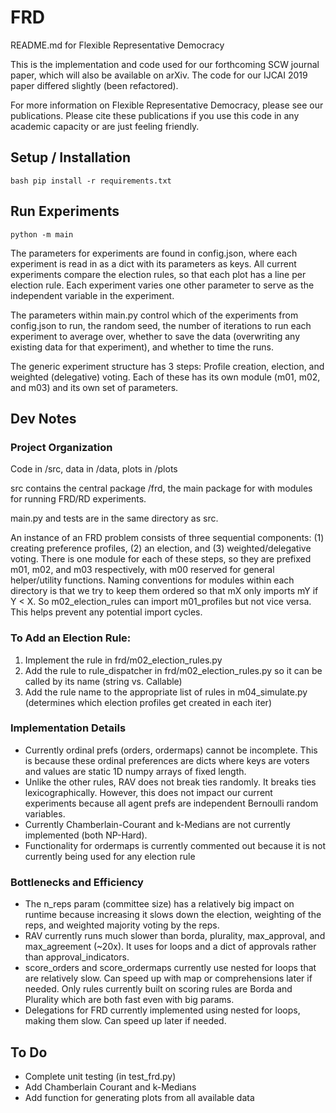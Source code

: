# FRD
README.md for Flexible Representative Democracy

This is the implementation and code used for our forthcoming SCW journal paper, which will also be available on arXiv. The code for our IJCAI 2019 paper differed slightly (been refactored).

For more information on Flexible Representative Democracy, please see our publications. Please cite these publications if you use this code in any academic capacity or are just feeling friendly.


## Setup / Installation
```bash pip install -r requirements.txt```

## Run Experiments
```python -m main```

The parameters for experiments are found in config.json, where each experiment is read in as a dict with its parameters as keys.
All current experiments compare the election rules, so that each plot has a line per election rule. Each experiment varies one other parameter to serve as the independent variable in the experiment.

The parameters within main.py control which of the experiments from config.json to run, the random seed, the number of iterations to run each experiment to average over, whether to save the data (overwriting any existing data for that experiment), and whether to time the runs.

The generic experiment structure has 3 steps: Profile creation, election, and weighted (delegative) voting. Each of these has its own module (m01, m02, and m03) and its own set of parameters.



## Dev Notes

### Project Organization
Code in /src, data in /data, plots in /plots

src contains the central package /frd, the main package for with modules for running FRD/RD experiments.

main.py and tests are in the same directory as src.

An instance of an FRD problem consists of three sequential components: (1) creating preference profiles, (2) an election, and (3) weighted/delegative voting. There is one module for each of these steps, so they are prefixed m01, m02, and m03 respectively, with m00 reserved for general helper/utility functions. Naming conventions for modules within each directory is that we try to keep them ordered so that mX only imports mY if Y < X. So m02_election_rules can import m01_profiles but not vice versa. This helps prevent any potential import cycles.

### To Add an Election Rule:
1. Implement the rule in frd/m02_election_rules.py
2. Add the rule to rule_dispatcher in frd/m02_election_rules.py so it can be called by its name (string vs. Callable)
3. Add the rule name to the appropriate list of rules in m04_simulate.py (determines which election profiles get created in each iter)

### Implementation Details
- Currently ordinal prefs (orders, ordermaps) cannot be incomplete. This is because these ordinal preferences are dicts where keys are voters and values are static 1D numpy arrays of fixed length.
- Unlike the other rules, RAV does not break ties randomly. It breaks ties lexicographically. However, this does not impact our current experiments because all agent prefs are independent Bernoulli random variables.
- Currently Chamberlain-Courant and k-Medians are not currently implemented (both NP-Hard).
- Functionality for ordermaps is currently commented out because it is not currently being used for any election rule


### Bottlenecks and Efficiency
- The n_reps param (committee size) has a relatively big impact on runtime because increasing it slows down the election, weighting of the reps, and weighted majority voting by the reps.
- RAV currently runs much slower than borda, plurality, max_approval, and max_agreement (~20x). It uses for loops and a dict of approvals rather than approval_indicators.
- score_orders and score_ordermaps currently use nested for loops that are relatively slow. Can speed up with map or comprehensions later if needed. Only rules currently built on scoring rules are Borda and Plurality which are both fast even with big params.
- Delegations for FRD currently implemented using nested for loops, making them slow. Can speed up later if needed.

## To Do
- Complete unit testing (in test_frd.py)
- Add Chamberlain Courant and k-Medians
- Add function for generating plots from all available data